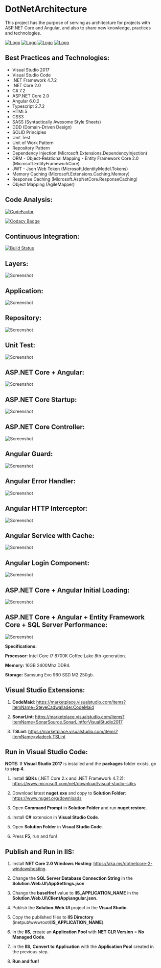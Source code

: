 # DotNetArchitecture

This project has the purpose of serving as architecture for projects with ASP.NET Core and Angular, and also to share new knowledge, practices and technologies.

[![Logo](Screenshots/Microsoft.svg)](https://www.microsoft.com) [![Logo](Screenshots/.NET.svg)](https://www.microsoft.com/net) [![Logo](Screenshots/Google.svg)](https://www.google.com) [![Logo](Screenshots/Angular.svg)](https://angular.io)

## Best Practices and Technologies:

* Visual Studio 2017
* Visual Studio Code
* .NET Framework 4.7.2
* .NET Core 2.0
* C# 7.2
* ASP.NET Core 2.0
* Angular 6.0.2
* Typescript 2.7.2
* HTML5
* CSS3
* SASS (Syntactically Awesome Style Sheets)
* DDD (Domain-Driven Design)
* SOLID Principles
* Unit Test
* Unit of Work Pattern
* Repository Pattern
* Dependency Injection (Microsoft.Extensions.DependencyInjection)
* ORM - Object-Relational Mapping - Entity Framework Core 2.0 (Microsoft.EntityFrameworkCore)
* JWT - Json Web Token (Microsoft.IdentityModel.Tokens)
* Memory Caching (Microsoft.Extensions.Caching.Memory)
* Response Caching (Microsoft.AspNetCore.ResponseCaching)
* Object Mapping (AgileMapper)

## Code Analysis:

[![CodeFactor](https://www.codefactor.io/repository/github/rafaelfgx/dotnetarchitecture/badge)](https://www.codefactor.io/repository/github/rafaelfgx/dotnetarchitecture)

[![Codacy Badge](https://api.codacy.com/project/badge/Grade/0615df3d9c5a4acea8634e228709cf68)](https://www.codacy.com/app/rafaelfgx/DotNetArchitecture?utm_source=github.com&amp;utm_medium=referral&amp;utm_content=rafaelfgx/DotNetArchitecture&amp;utm_campaign=Badge_Grade)

## Continuous Integration:

[![Build Status](https://ci.appveyor.com/api/projects/status/x9782f129frchg3n?svg=true)](https://ci.appveyor.com/project/rafaelfgx/dotnetarchitecture)

## Layers:

![Screenshot](Screenshots/1.png)

## Application:

![Screenshot](Screenshots/2.png)

## Repository:

![Screenshot](Screenshots/3.png)

## Unit Test:

![Screenshot](Screenshots/4.png)

## ASP.NET Core + Angular:

![Screenshot](Screenshots/5.png)

## ASP.NET Core Startup:

![Screenshot](Screenshots/6.png)

## ASP.NET Core Controller:

![Screenshot](Screenshots/7.png)

## Angular Guard:

![Screenshot](Screenshots/8.png)

## Angular Error Handler:

![Screenshot](Screenshots/9.png)

## Angular HTTP Interceptor:

![Screenshot](Screenshots/10.png)

## Angular Service with Cache:

![Screenshot](Screenshots/11.png)

## Angular Login Component:

![Screenshot](Screenshots/12.png)

## ASP.NET Core + Angular Initial Loading:

![Screenshot](Screenshots/13.png)

## ASP.NET Core + Angular + Entity Framework Core + SQL Server Performance:

![Screenshot](Screenshots/14.png)

**Specifications:**

**Processor:** Intel Core I7 8700K Coffee Lake 8th-generation.

**Memory:** 16GB 2400Mhz DDR4.

**Storage:** Samsung Evo 960 SSD M2 250gb.

## Visual Studio Extensions:

1. **CodeMaid**: https://marketplace.visualstudio.com/items?itemName=SteveCadwallader.CodeMaid

2. **SonarLint**: https://marketplace.visualstudio.com/items?itemName=SonarSource.SonarLintforVisualStudio2017

3. **TSLint**: https://marketplace.visualstudio.com/items?itemName=vladeck.TSLint

## Run in Visual Studio Code:

**NOTE:** If **Visual Studio 2017** is installed and the **packages** folder exists, go to **step 4**.

1. Install **SDKs** (.NET Core 2.x and .NET Framework 4.7.2):
https://www.microsoft.com/net/download/visual-studio-sdks

2. Download latest **nuget.exe** and copy to **Solution Folder**:
https://www.nuget.org/downloads

3. Open **Command Prompt** in **Solution Folder** and run **nuget restore**.

4. Install **C#** extension in **Visual Studio Code**.

5. Open **Solution Folder** in **Visual Studio Code**.

6. Press **F5**, run and fun!

## Publish and Run in IIS:

1. Install **NET Core 2.0 Windows Hosting**: https://aka.ms/dotnetcore-2-windowshosting.

2. Change the **SQL Server Database Connection String** in the **Solution.Web.UI\AppSettings.json**.

3. Change the **baseHref** value to **IIS_APPLICATION_NAME** in the **Solution.Web.UI\ClientApp\angular.json**.

4. Publish the **Solution.Web.UI** project in the **Visual Studio**.

5. Copy the published files to **IIS Directory** (inetpub\wwwroot\\**IIS_APPLICATION_NAME**).

6. In the **IIS**, create an **Application Pool** with **NET CLR Version** = **No Managed Code**.

7. In the **IIS**, **Convert to Application** with the **Application Pool** created in the previous step.

8. **Run and fun!**
